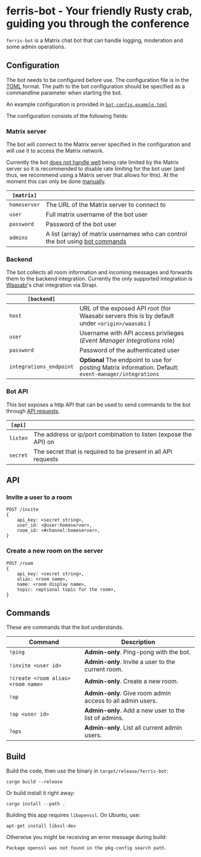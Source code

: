 # ferris-bot - Your friendly Rusty crab, guiding you through the conference

`ferris-bot` is a Matrix chat bot that can handle logging, moderation and some admin operations.


## Configuration

The bot needs to be configured before use. The configuration file is in the [TOML](https://toml.io/en/) format. The path to the bot configuration should be specified as a commandline parameter when starting the bot.

An example configuration is provided in [`bot-config.example.toml`](./bot-config.example.toml)

The configuration consists of the following fields:


### Matrix server

The bot will connect to the Matrix server specified in the configuration and will use it to access the Matrix network.

Currently the bot [does not handle well](https://github.com/baytechc/waasabi-matrix/issues/7) being rate limited by the Matrix server so it is recommended to disable rate limiting for the bot user (and thus, we recommend using a Matrix server that allows for this). At the moment this can only be done [manually](https://github.com/matrix-org/synapse/issues/6286).

| `[matrix]`   |   |
| ------------ | - |
| `homeserver` | The URL of the Matrix server to connect to |
| `user`       | Full matrix username of the bot user |
| `password`   | Password of the bot user |
| `admins`     | A list (array) of matrix usernames who can control the bot using [bot commands](#commands) |


### Backend

The bot collects all room information and incoming messages and forwards them to the backend integration. Currently the only supported integration is [Waasabi](https://waasabi.org)'s chat integration via Strapi.

| `[backend]`  |   |
| ------------ | - |
| `host`       | URL of the exposed API root (for Waasabi servers this is by default under `<origin>/waasabi` ) |
| `user`       | Username with API access privileges (*Event Manager Integrations* role) |
| `password`   | Password of the authenticated user |
| `integrations_endpoint` | **Optional** The endpoint to use for posting Matrix information. Default: `event-manager/integrations` |


### Bot API

This bot exposes a http API that can be used to send commands to the bot through [API requests](#api).

| `[api]`      |   |
| ------------ | - |
| `listen`     | The address or ip/port combination to listen (expose the API) on |
| `secret`     | The secret that is required to be present in all API requests |


## API

### Invite a user to a room

```
POST /invite
{
    api_key: <secret string>,
    user_id: <@user:homeserver>,
    room_id: <#channel:homeserver>,
}
```

### Create a new room on the server

```
POST /room
{
    api_key: <secret string>,
    alias: <room name>,
    name: <room display name>,
    topic: <optional topic for the room>,
}
```

## Commands

These are commands that the bot understands.

| Command | Description |
| ------- | ----------- |
| `!ping` | **Admin-only**. Ping-pong with the bot. |
| `!invite <user id>` | **Admin-only**. Invite a user to the current room. |
| `!create <room alias> <room name>` | **Admin-only**. Create a new room. |
| `!op` | **Admin-only**. Give room admin access to all admin users. |
| `!op <user id>` | **Admin-only**. Add a new user to the list of admins. |
| `?ops` | **Admin-only**. List all current admin users. |

## Build

Build the code, then use the binary in `target/release/ferris-bot`:

```
cargo build --release
```

Or build install it right away:

```
cargo install --path .
```

Building this app requires `libopenssl`. On Ubuntu, use:

```
apt-get install libssl-dev
```

Otherwise you might be receiving an error message during build:
```
Package openssl was not found in the pkg-config search path.
```
